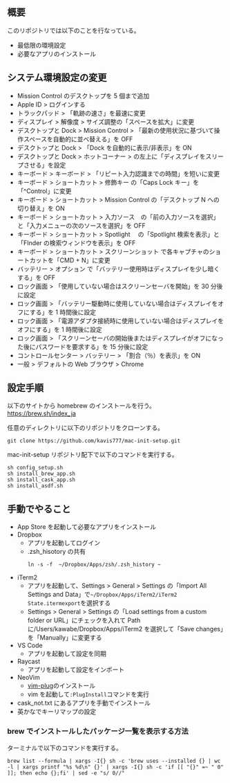 ## 概要

このリポジトリでは以下のことを行なっている。

- 最低限の環境設定
- 必要なアプリのインストール

## システム環境設定の変更

- Mission Control のデスクトップを 5 個まで追加
- Apple ID > ログインする
- トラックパッド > 「軌跡の速さ」を最速に変更
- ディスプレイ > 解像度 > サイズ調整の「スペースを拡大」に変更
- デスクトップと Dock > Mission Control > 「最新の使用状況に基づいて操作スペースを自動的に並べ替える」を OFF
- デスクトップと Dock > 「Dock を自動的に表示/非表示」を ON
- デスクトップと Dock > ホットコーナー > の左上に「ディスプレイをスリープさせる」を設定
- キーボード > キーボード > 「リピート入力認識までの時間」を短いに変更
- キーボード > ショートカット > 修飾キー の「Caps Lock キー」を「^Control」に変更
- キーボード > ショートカット > Mission Control の「デスクトップ N への切り替え」を ON
- キーボード > ショートカット > 入力ソース　の「前の入力ソースを選択」と「入力メニューの次のソースを選択」を OFF
- キーボード > ショートカット > Spotlight 　の「Spotlight 検索を表示」と「FInder の検索ウィンドウを表示」を OFF
- キーボード > ショートカット > スクリーンショット で各キャプチャのショートカットを「CMD + N」に変更
- バッテリー > オプション で「バッテリー使用時はディスプレイを少し暗くする」を OFF
- ロック画面 > 「使用していない場合はスクリーンセーバを開始」を 30 分後に設定
- ロック画面 > 「バッテリー駆動時に使用していない場合はディスプレイをオフにする」を 1 時間後に設定
- ロック画面 > 「電源アダプタ接続時に使用していない場合はディスプレイをオフにする」を 1 時間後に設定
- ロック画面 > 「スクリーンセーバの開始後またはディスプレイがオフになった後にパスワードを要求する」を 15 分後に設定
- コントロールセンター > バッテリー > 「割合（％）を表示」を ON
- 一般 > デフォルトの Web ブラウザ > Chrome

## 設定手順

以下のサイトから homebrew のインストールを行う。
https://brew.sh/index_ja

任意のディレクトリに以下のリポジトリをクローンする。

```
git clone https://github.com/kavis777/mac-init-setup.git
```

mac-init-setup リポジトリ配下で以下のコマンドを実行する。

```
sh config_setup.sh
sh install_brew_app.sh
sh install_cask_app.sh
sh install_asdf.sh
```

## 手動でやること

- App Store を起動して必要なアプリをインストール
- Dropbox
  - アプリを起動してログイン
  - .zsh_hisotory の共有
    ```
    ln -s -f  ~/Dropbox/Apps/zsh/.zsh_history ~
    ```
- iTerm2
  - アプリを起動して、Settings > General > Settings の「Import All Settings and Data」で`~/Dropbox/Apps/iTerm2/iTerm2 State.itermexport`を選択する
  - Settings > General > Settings の「Load settings from a custom folder or URL」にチェックを入れて Path に/Users/kawabe/Dropbox/Apps/iTerm2 を選択して「Save changes」を「Manually」に変更する
- VS Code
  - アプリを起動して設定を同期
- Raycast
  - アプリを起動して設定をインポート
- NeoVim
  - [vim-plug](https://github.com/junegunn/vim-plug?tab=readme-ov-file#unix-linux)のインストール
  - vim を起動して`:PlugInstall`コマンドを実行
- cask_not.txt にあるアプリを手動でインストール
- 英かなでキーリマップの設定

### brew でインストールしたパッケージ一覧を表示する方法

ターミナルで以下のコマンドを実行する。

```
brew list --formula | xargs -I{} sh -c 'brew uses --installed {} | wc -l | xargs printf "%s %d\n" {}' | xargs -I{} sh -c 'if [[ "{}" =~ " 0" ]]; then echo {};fi' | sed -e "s/ 0//"
```
